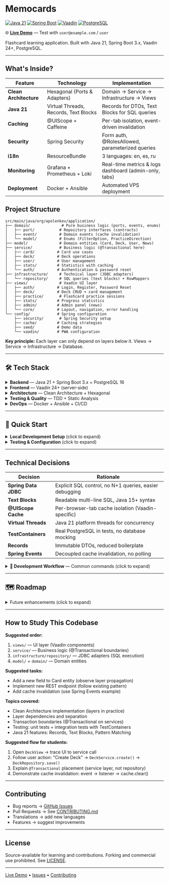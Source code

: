 # Memocards

[![Java 21](https://img.shields.io/badge/Java-21-orange.svg)](https://openjdk.java.net/projects/jdk/21/)
[![Spring Boot](https://img.shields.io/badge/Spring%20Boot-3.x-brightgreen.svg)](https://spring.io/projects/spring-boot)
[![Vaadin](https://img.shields.io/badge/Vaadin-24+-blue.svg)](https://vaadin.com/)
[![PostgreSQL](https://img.shields.io/badge/PostgreSQL-16-blue.svg)](https://www.postgresql.org/)

🌐 **[Live Demo](https://memocards.duckdns.org)** — Test with `user@example.com` / `user`

Flashcard learning application. Built with Java 21, Spring Boot 3.x, Vaadin 24+, PostgreSQL.

---

## What's Inside?

| Feature                | Technology                            | Implementation                                        |
|------------------------|---------------------------------------|-------------------------------------------------------|
| **Clean Architecture** | Hexagonal (Ports & Adapters)          | Domain → Service → Infrastructure → Views             |
| **Java 21**            | Virtual Threads, Records, Text Blocks | Records for DTOs, Text Blocks for SQL queries         |
| **Caching**            | @UIScope + Caffeine                   | Per-tab isolation, event-driven invalidation          |
| **Security**           | Spring Security                       | Form auth, @RolesAllowed, parameterized queries       |
| **i18n**               | ResourceBundle                        | 3 languages: en, es, ru                               |
| **Monitoring**         | Grafana + Prometheus + Loki           | Real-time metrics & logs dashboard (admin-only, tabs) |
| **Deployment**         | Docker + Ansible                      | Automated VPS deployment                              |

## Project Structure

```
src/main/java/org/apolenkov/application/
├── domain/              # Pure business logic (ports, events, enums)
│   ├── port/           # Repository interfaces (contracts)
│   ├── event/          # Domain events (cache invalidation)
│   └── model/          # Enums (FilterOption, PracticeDirection)
├── model/              # Domain entities (Card, Deck, User, News)
├── service/            # Business logic (@Transactional here)
│   ├── card/          # Card use cases
│   ├── deck/          # Deck operations
│   ├── user/          # User management
│   ├── stats/         # Statistics with caching
│   └── auth/          # Authentication & password reset
├── infrastructure/     # Technical layer (JDBC adapters)
│   └── repository/     # SQL queries (text blocks) + RowMappers
├── views/              # Vaadin UI layer
│   ├── auth/          # Login, Register, Password Reset
│   ├── deck/          # Deck CRUD + card management
│   ├── practice/       # Flashcard practice sessions
│   ├── stats/         # Progress statistics
│   ├── admin/         # Admin panel (news)
│   └── core/          # Layout, navigation, error handling
└── config/            # Spring configuration
    ├── security/       # Spring Security setup
    ├── cache/         # Caching strategies
    ├── seed/          # Demo data
    └── vaadin/        # PWA configuration
```

**Key principle:** Each layer can only depend on layers below it. Views → Service → Infrastructure → Database.

---

## 🛠️ Tech Stack

<details>
<summary><b>Backend</b> — Java 21 + Spring Boot 3.x + PostgreSQL 16</summary>

- **Java 21**: Virtual Threads, Records, Pattern Matching, Text Blocks
- **Spring Boot 3.x**: DI, Security, Transactions
- **Spring Data JDBC**: Explicit SQL control
- **PostgreSQL 16**: Flyway migrations
- **Caffeine**: High-performance caching
- **Spring Events**: Decoupled cache invalidation

</details>

<details>
<summary><b>Frontend</b> — Vaadin 24+ (server-side)</summary>

- **Vaadin 24+**: Server-side UI, PWA-ready
- **Lumo Theme**: Material Design inspired
- **i18n**: ResourceBundle (en, es, ru)
- **Responsive**: Mobile-first CSS Grid/Flexbox

</details>

<details>
<summary><b>Architecture</b> — Clean Architecture + Hexagonal</summary>

- **Layer Separation**: domain → service → infrastructure → views
- **Ports & Adapters**: Repository interfaces + JDBC adapters
- **SOLID Principles**: DI, single responsibility
- **Event-Driven**: Immediate cache updates via Spring Events

</details>

<details>
<summary><b>Testing & Quality</b> — TDD + Static Analysis</summary>

- **JUnit 5 + Mockito**: Unit tests
- **TestContainers**: Real PostgreSQL in integration tests
- **Checkstyle + SpotBugs + SonarLint**: Code quality gates

</details>

<details>
<summary><b>DevOps</b> — Docker + Ansible + CI/CD</summary>

- **Docker**: Jib containerless builds
- **Ansible**: Automated VPS deployment
- **GitHub Actions**: CI/CD pipelines
- **Monitoring**: Spring Actuator + Prometheus metrics

</details>

---

## 🚀 Quick Start

<details>
<summary><b>Local Development Setup</b> (click to expand)</summary>

**Prerequisites:** Java 21+, Docker, Docker Compose

```bash
# 1. Clone & configure
git clone <repository-url> && cd memo
cp env.sample .env  # Edit: set DB_PASSWORD, demo passwords

# 2. Start PostgreSQL
docker-compose up -d postgres

# 3. Run app
./gradlew bootRun

# 4. Open http://localhost:8080
# Login: user@example.com / user
```

**Docker Compose (full stack):**

```bash
# Start everything at once (recommended):
make stack-up
# This will: 1) start app (creates network), 2) start infrastructure (uses network)

# Or manually:
make docker          # Start app (creates memocards-network)
make infra-up        # Start infrastructure (uses existing network)
```

**Project Structure:**
- `docker-compose.yml` — application (app + postgres) **creates network**
- `docker-compose.infrastructure.yml` — monitoring (prometheus + loki + promtail + grafana) **uses network**
- `infrastructure/` — monitoring configuration files
- `infrastructure/ansible/` — deployment automation (playbooks, roles, inventory)
- Shared network: `memocards-network` (created by docker-compose.yml, used by infrastructure)

</details>

<details>
<summary><b>Testing & Configuration</b> (click to expand)</summary>

**Run tests:**

```bash
./gradlew test              # Unit tests
./gradlew integrationTest   # Integration (requires Docker)
./gradlew check             # All checks (tests + quality)
```

**Configuration via `.env` file** (see `env.sample`):

- Cache TTL/size settings
- UI debounce & pagination
- Security thresholds
- Spring profiles: dev, test, prod

</details>

---

## Technical Decisions

| Decision             | Rationale                                              |
|----------------------|--------------------------------------------------------|
| **Spring Data JDBC** | Explicit SQL control, no N+1 queries, easier debugging |
| **Text Blocks**      | Readable multi-line SQL, Java 15+ syntax               |
| **@UIScope Cache**   | Per-browser-tab cache isolation (Vaadin-specific)      |
| **Virtual Threads**  | Java 21 platform threads for concurrency               |
| **TestContainers**   | Real PostgreSQL in tests, no database mocking          |
| **Records**          | Immutable DTOs, reduced boilerplate                    |
| **Spring Events**    | Decoupled cache invalidation, no polling               |

<details>
<summary><b>🔧 Development Workflow</b> — Common commands (click to expand)</summary>

```bash
./gradlew bootRun                    # Run with auto-reload
./gradlew test                       # Run tests
./gradlew codeQuality                # Checkstyle + SpotBugs
./gradlew spotlessApply              # Auto-format code
./gradlew vaadinBuildFrontend        # Build production bundle
./gradlew jibDockerBuild             # Build Docker image
```

</details>

---

## 🗺️ Roadmap

<details>
<summary>Future enhancements (click to expand)</summary>

- [ ] Deck sharing & import/export
- [ ] AI-powered card generation (GPT-4 API)
- [ ] Progress analytics dashboard
- [ ] Mobile apps (Vaadin Hilla)

</details>

---

## How to Study This Codebase

**Suggested order:**

1. `views/` — UI layer (Vaadin components)
2. `service/` — Business logic (@Transactional boundaries)
3. `infrastructure/repository/` — JDBC adapters (SQL execution)
4. `model/` + `domain/` — Domain entities

**Suggested tasks:**

- Add a new field to Card entity (observe layer propagation)
- Implement new REST endpoint (follow existing pattern)
- Add cache invalidation (use Spring Events example)

**Topics covered:**

- Clean Architecture implementation (layers in practice)
- Layer dependencies and separation
- Transaction boundaries (@Transactional on services)
- Testing: unit tests + integration tests with TestContainers
- Java 21 features: Records, Text Blocks, Pattern Matching

**Suggested flow for students:**

1. Open `DeckView` → trace UI to service call
2. Follow user action: "Create Deck" → `DeckService.create()` → `DeckRepository.save()`
3. Explain `@Transactional` placement (service layer, not repository)
4. Demonstrate cache invalidation: event → listener → cache.clear()

---

## Contributing

- Bug reports → [GitHub Issues](../../issues)
- Pull Requests → See [CONTRIBUTING.md](CONTRIBUTING.md)
- Translations → add new languages
- Features → suggest improvements

---

## License

Source-available for learning and contributions. Forking and commercial use prohibited. See [LICENSE](LICENSE).

---

[Live Demo](https://memocards.duckdns.org) • [Issues](../../issues) • [Contributing](CONTRIBUTING.md)

